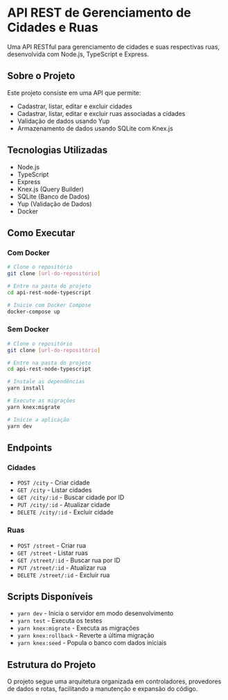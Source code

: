 # API REST de Gerenciamento de Cidades e Ruas

Uma API RESTful para gerenciamento de cidades e suas respectivas ruas, desenvolvida com Node.js, TypeScript e Express.

## Sobre o Projeto

Este projeto consiste em uma API que permite:
- Cadastrar, listar, editar e excluir cidades
- Cadastrar, listar, editar e excluir ruas associadas a cidades
- Validação de dados usando Yup
- Armazenamento de dados usando SQLite com Knex.js

## Tecnologias Utilizadas

- Node.js
- TypeScript
- Express
- Knex.js (Query Builder)
- SQLite (Banco de Dados)
- Yup (Validação de Dados)
- Docker

## Como Executar

### Com Docker

```bash
# Clone o repositório
git clone [url-do-repositório]

# Entre na pasta do projeto
cd api-rest-node-typescript

# Inicie com Docker Compose
docker-compose up
```

### Sem Docker

```bash
# Clone o repositório
git clone [url-do-repositório]

# Entre na pasta do projeto
cd api-rest-node-typescript

# Instale as dependências
yarn install

# Execute as migrações
yarn knex:migrate

# Inicie a aplicação
yarn dev
```

## Endpoints

### Cidades
- `POST /city` - Criar cidade
- `GET /city` - Listar cidades
- `GET /city/:id` - Buscar cidade por ID
- `PUT /city/:id` - Atualizar cidade
- `DELETE /city/:id` - Excluir cidade

### Ruas
- `POST /street` - Criar rua
- `GET /street` - Listar ruas
- `GET /street/:id` - Buscar rua por ID
- `PUT /street/:id` - Atualizar rua
- `DELETE /street/:id` - Excluir rua

## Scripts Disponíveis

- `yarn dev` - Inicia o servidor em modo desenvolvimento
- `yarn test` - Executa os testes
- `yarn knex:migrate` - Executa as migrações
- `yarn knex:rollback` - Reverte a última migração
- `yarn knex:seed` - Popula o banco com dados iniciais

## Estrutura do Projeto

O projeto segue uma arquitetura organizada em controladores, provedores de dados e rotas, facilitando a manutenção e expansão do código.
